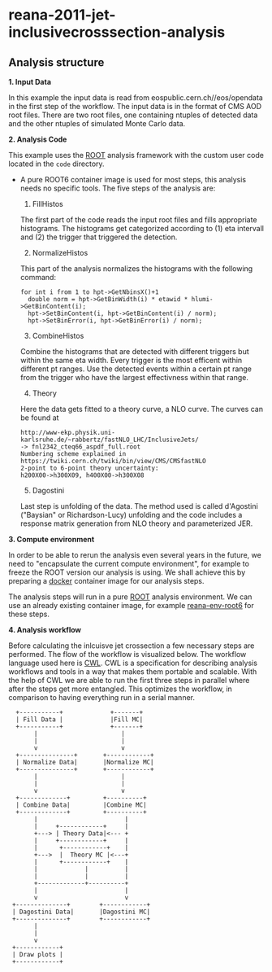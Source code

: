 # reana-2011-jet-inclusivecrosssection-analysis

## Analysis structure

**1. Input Data**

In this example the input data is read from eospublic.cern.ch//eos/opendata in the first step of the workflow. The input data is in the format of CMS AOD root files. There are two root files, one containing ntuples of detected data and the other ntuples of simulated Monte Carlo data.

**2. Analysis Code**

This example uses the [ROOT](https://root.cern.ch/) analysis framework with the custom user code located in the `code` directory.

- A pure ROOT6 container image is used for most steps, this analysis needs no specific tools. The five steps of the analysis are:

  1. FillHistos

    The first part of the code reads the input root files and fills appropriate histograms. The histograms get categorized according to (1) eta intervall and (2) the trigger that triggered the detection.
  
  2. NormalizeHistos
  
    This part of the analysis normalizes the histograms with the following command:
  
    ```
    for int i from 1 to hpt->GetNbinsX()+1
      double norm = hpt->GetBinWidth(i) * etawid * hlumi->GetBinContent(i);
      hpt->SetBinContent(i, hpt->GetBinContent(i) / norm);
      hpt->SetBinError(i, hpt->GetBinError(i) / norm);
    ```
   
  3. CombineHistos
  
    Combine the histograms that are detected with different triggers but within the same eta width. Every trigger is the most efficent within different pt ranges. Use the detected events within a certain pt range from the trigger who have the    largest effectivness within that range.
    
  4. Theory
  
    Here the data gets fitted to a theory curve, a NLO curve. The curves can be found at 
    
    ```
    http://www-ekp.physik.uni-karlsruhe.de/~rabbertz/fastNLO_LHC/InclusiveJets/
    -> fnl2342_cteq66_aspdf_full.root
    Numbering scheme explained in
    https://twiki.cern.ch/twiki/bin/view/CMS/CMSfastNLO
    2-point to 6-point theory uncertainty:
    h200X00->h300X09, h400X00->h300X08 
    ```
    
  5. Dagostini
  
    Last step is unfolding of the data. The method used is called d'Agostini ("Baysian" or Richardson-Lucy) unfolding and the code includes a response matrix generation from NLO theory and parameterized JER.
    
    
 **3. Compute environment**
 
In order to be able to rerun the analysis even several years in the future, we
need to "encapsulate the current compute environment", for example to freeze the
ROOT version our analysis is using. We shall achieve this by preparing a [docker](https://www.docker.com/) container image for our analysis steps.

The analysis steps will run in a pure [ROOT](https://root.cern.ch/)
analysis environment. We can use an already existing container image, for
example [reana-env-root6](https://github.com/reanahub/reana-env-root6) for
these steps.

**4. Analysis workflow**

Before calculating the inlcuisve jet crossection a few necessary steps are performed. The flow of the workflow is visualized below. The workflow language used here is [CWL](https://www.commonwl.org/). CWL is a specification for describing analysis workflows and tools in a way that makes them portable and scalable. With the help of CWL we are able to run the first three steps in parallel where after the steps get more entangled. This optimizes the workflow, in comparison to having everything run in a serial manner.

```
  +-----------+             +-------+
  | Fill Data |             |Fill MC|   
  +-----------+             +-------+  
       |                       |
       |                       |        
       v                       v  
  +---------------+       +------------+
  | Normalize Data|       |Normalize MC|   
  +---------------+       +------------+  
       |                       |
       |                       |        
       v                       v 
  +-------------+         +----------+
  | Combine Data|         |Combine MC|   
  +-------------+         +----------+  
       |                        |
       |     +------------+     |        
       +---> | Theory Data|<--- +
       |     +------------+     |
       |      +------------+    |        
       +--->  |  Theory MC |<---+
       |      +------------+    |
       |             |          |
       |             |          |
       +-------------+----------+ 
       |                        |
       v                        v
 +--------------+        +------------+
 | Dagostini Data|       |Dagostini MC|
 +--------------+        +------------+ 
       |
       |
       v
 +------------+
 | Draw plots |
 +------------+
```

